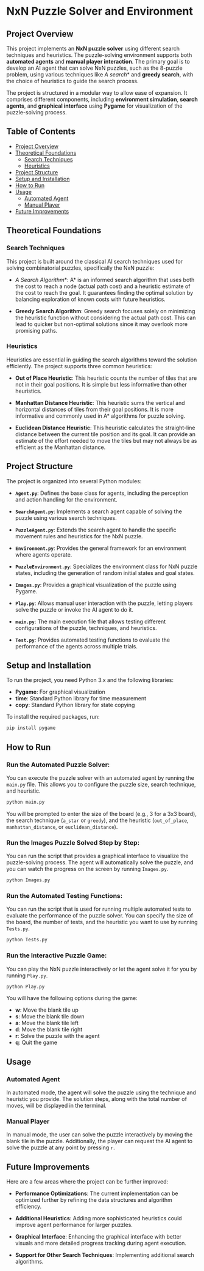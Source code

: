 
# NxN Puzzle Solver and Environment

## Project Overview

This project implements an **NxN puzzle solver** using different search techniques and heuristics. The puzzle-solving environment supports both **automated agents** and **manual player interaction**. The primary goal is to develop an AI agent that can solve NxN puzzles, such as the 8-puzzle problem, using various techniques like **A* search** and **greedy search**, with the choice of heuristics to guide the search process.

The project is structured in a modular way to allow ease of expansion. It comprises different components, including **environment simulation**, **search agents**, and **graphical interface** using **Pygame** for visualization of the puzzle-solving process.

## Table of Contents

- [Project Overview](#project-overview)
- [Theoretical Foundations](#theoretical-foundations)
  - [Search Techniques](#search-techniques)
  - [Heuristics](#heuristics)
- [Project Structure](#project-structure)
- [Setup and Installation](#setup-and-installation)
- [How to Run](#how-to-run)
- [Usage](#usage)
  - [Automated Agent](#automated-agent)
  - [Manual Player](#manual-player)
- [Future Improvements](#future-improvements)

## Theoretical Foundations

### Search Techniques

This project is built around the classical AI search techniques used for solving combinatorial puzzles, specifically the NxN puzzle:

- **A* Search Algorithm**: A* is an informed search algorithm that uses both the cost to reach a node (actual path cost) and a heuristic estimate of the cost to reach the goal. It guarantees finding the optimal solution by balancing exploration of known costs with future heuristics.

- **Greedy Search Algorithm**: Greedy search focuses solely on minimizing the heuristic function without considering the actual path cost. This can lead to quicker but non-optimal solutions since it may overlook more promising paths.

### Heuristics

Heuristics are essential in guiding the search algorithms toward the solution efficiently. The project supports three common heuristics:

- **Out of Place Heuristic**: This heuristic counts the number of tiles that are not in their goal positions. It is simple but less informative than other heuristics.

- **Manhattan Distance Heuristic**: This heuristic sums the vertical and horizontal distances of tiles from their goal positions. It is more informative and commonly used in A* algorithms for puzzle solving.

- **Euclidean Distance Heuristic**: This heuristic calculates the straight-line distance between the current tile position and its goal. It can provide an estimate of the effort needed to move the tiles but may not always be as efficient as the Manhattan distance.

## Project Structure

The project is organized into several Python modules:

- **`Agent.py`**: Defines the base class for agents, including the perception and action handling for the environment.
  
- **`SearchAgent.py`**: Implements a search agent capable of solving the puzzle using various search techniques.
  
- **`PuzzleAgent.py`**: Extends the search agent to handle the specific movement rules and heuristics for the NxN puzzle.

- **`Environment.py`**: Provides the general framework for an environment where agents operate.

- **`PuzzleEnvironment.py`**: Specializes the environment class for NxN puzzle states, including the generation of random initial states and goal states.

- **`Images.py`**: Provides a graphical visualization of the puzzle using Pygame.

- **`Play.py`**: Allows manual user interaction with the puzzle, letting players solve the puzzle or invoke the AI agent to do it.

- **`main.py`**: The main execution file that allows testing different configurations of the puzzle, techniques, and heuristics.

- **`Test.py`**: Provides automated testing functions to evaluate the performance of the agents across multiple trials.

## Setup and Installation

To run the project, you need Python 3.x and the following libraries:

- **Pygame**: For graphical visualization
- **time**: Standard Python library for time measurement
- **copy**: Standard Python library for state copying

To install the required packages, run:
```bash
pip install pygame
```

## How to Run

### Run the Automated Puzzle Solver:

You can execute the puzzle solver with an automated agent by running the `main.py` file. This allows you to configure the puzzle size, search technique, and heuristic.

```bash
python main.py
```

You will be prompted to enter the size of the board (e.g., 3 for a 3x3 board), the search technique (`a_star` or `greedy`), and the heuristic (`out_of_place`, `manhattan_distance`, or `euclidean_distance`).

### Run the Images Puzzle Solved Step by Step:

You can run the script that provides a graphical interface to visualize the puzzle-solving process. The agent will automatically solve the puzzle, and you can watch the progress on the screen by running `Images.py`.

```bash
python Images.py
```

### Run the Automated Testing Functions:

You can run the script that is used for running multiple automated tests to evaluate the performance of the puzzle solver. You can specify the size of the board, the number of tests, and the heuristic you want to use by running `Tests.py`. 

```bash
python Tests.py
```

### Run the Interactive Puzzle Game:

You can play the NxN puzzle interactively or let the agent solve it for you by running `Play.py`.

```bash
python Play.py
```

You will have the following options during the game:

- **w**: Move the blank tile up
- **s**: Move the blank tile down
- **a**: Move the blank tile left
- **d**: Move the blank tile right
- **r**: Solve the puzzle with the agent
- **q**: Quit the game

## Usage

### Automated Agent

In automated mode, the agent will solve the puzzle using the technique and heuristic you provide. The solution steps, along with the total number of moves, will be displayed in the terminal.

### Manual Player

In manual mode, the user can solve the puzzle interactively by moving the blank tile in the puzzle. Additionally, the player can request the AI agent to solve the puzzle at any point by pressing `r`.

## Future Improvements

Here are a few areas where the project can be further improved:

- **Performance Optimizations**: The current implementation can be optimized further by refining the data structures and algorithm efficiency.
  
- **Additional Heuristics**: Adding more sophisticated heuristics could improve agent performance for larger puzzles.

- **Graphical Interface**: Enhancing the graphical interface with better visuals and more detailed progress tracking during agent execution.

- **Support for Other Search Techniques**: Implementing additional search algorithms.
